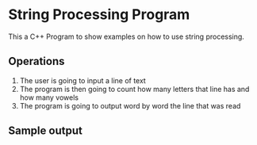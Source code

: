 # String Processing Program
This a C++ Program to show examples on how to use string processing.

## Operations
1. The user is going to input a line of text
1. The program is then going to count how many letters that line has and how many vowels
1. The program is going to output word by word the line that was read

## Sample output

